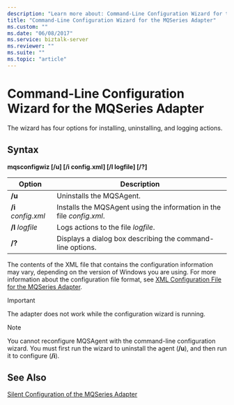 ```yaml
---
description: "Learn more about: Command-Line Configuration Wizard for the MQSeries Adapter"
title: "Command-Line Configuration Wizard for the MQSeries Adapter"
ms.custom: ""
ms.date: "06/08/2017"
ms.service: biztalk-server
ms.reviewer: ""
ms.suite: ""
ms.topic: "article"
---
```

# Command-Line Configuration Wizard for the MQSeries Adapter
The wizard has four options for installing, uninstalling, and logging actions.  
  
## Syntax  
 **mqsconfigwiz [/u] [/i config.xml] [/l logfile] [/?]**  
  
|Option|Description|  
|------------|-----------------|  
|**/u**|Uninstalls the MQSAgent.|  
|**/i** *config.xml*|Installs the MQSAgent using the information in the file *config.xml*.|  
|**/l** *logfile*|Logs actions to the file *logfile*.|  
|**/?**|Displays a dialog box describing the command-line options.|  
  
 The contents of the XML file that contains the configuration information may vary, depending on the version of Windows you are using. For more information about the configuration file format, see [XML Configuration File for the MQSeries Adapter](../core/xml-configuration-file-for-the-mqseries-adapter.md).  
  
> [!IMPORTANT]
>  The adapter does not work while the configuration wizard is running.  
  
> [!NOTE]
>  You cannot reconfigure MQSAgent with the command-line configuration wizard. You must first run the wizard to uninstall the agent (**/u**), and then run it to configure (**/i**).  
  
## See Also  
 [Silent Configuration of the MQSeries Adapter](../core/silent-configuration-of-the-mqseries-adapter.md)
